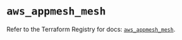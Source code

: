 # `aws_appmesh_mesh`

Refer to the Terraform Registry for docs: [`aws_appmesh_mesh`](https://registry.terraform.io/providers/hashicorp/aws/5.45.0/docs/resources/appmesh_mesh).
